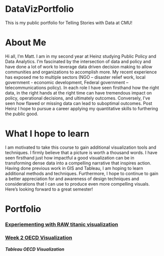 # DataVizPortfolio
This is my public portfolio for Telling Stories with Data at CMU!

# About Me
Hi all, I’m Matt.  I am in my second year at Heinz studying Public Policy and Data Analytics.  I’m fascinated by the intersection of data and policy and have done a lot of work to leverage data driven decision making to allow communities and organizations to accomplish more.  My recent experience has exposed me to multiple sectors (NGO – disaster relief work, local government - economic development, Federal government – telecommunications policy).  In each role I have seen firsthand how the right data, in the right hands at the right time can have tremendous impact on policy, operational decisions, and ultimately outcomes.  Conversely, I’ve seen how flawed or missing data can lead to suboptimal outcomes.  Post Heinz I hope to pursue a career applying my quantitative skills to furthering the public good.   

# What I hope to learn
I am motivated to take this course to gain additional visualization tools and techniques. I firmly believe that a picture is worth a thousand words.  I have seen firsthand just how impactful a good visualization can be in transforming dense data into a compelling narrative that inspires action.  Having done previous work in GIS and Tableau, I am hoping to learn additional methods and techniques.  Furthermore, I hope to continue to gain a better appreciation for and awareness of design techniques and considerations that I can use to produce even more compelling visuals.  Here’s looking forward to a great semester! 

# Portfolio

### [Experiementing with RAW titanic visualization](https://mdtettelbach.github.io/DataVizPortfolio/titanic)
### [Week 2 OECD Visualization](/OECDVIZ_week2.md)

##### Tableau OECD Visualization 
<script type='text/javascript' src='https://prod-useast-a.online.tableau.com/javascripts/api/viz_v1.js'></script><div class='tableauPlaceholder' style='width: 1200px; height: 1665px;'><object class='tableauViz' width='1200' height='1665' style='display:none;'><param name='host_url' value='https%3A%2F%2Fprod-useast-a.online.tableau.com%2F' /> <param name='embed_code_version' value='3' /> <param name='site_root' value='&#47;t&#47;mtettelbachportfolio' /><param name='name' value='OECD&#47;Sheet1' /><param name='tabs' value='no' /><param name='toolbar' value='yes' /><param name='showAppBanner' value='false' /><param name='filter' value='iframeSizedToWindow=true' /></object></div>
